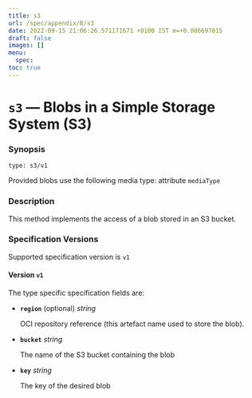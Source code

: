 ```yaml
---
title: s3
url: /spec/appendix/B/s3
date: 2022-09-15 21:06:26.571171671 +0100 IST m=+0.006697015
draft: false
images: []
menu:
  spec:
toc: true
---
```

# `s3` &#8212; Blobs in a Simple Storage System (S3)


### Synopsis
```
type: s3/v1
```

Provided blobs use the following media type: attribute `mediaType`

### Description

This method implements the access of a blob stored in an S3 bucket.


### Specification Versions

Supported specification version is `v1`

#### Version `v1`

The type specific specification fields are:

- **`region`** (optional) *string*

  OCI repository reference (this artefact name used to store the blob).

- **`bucket`** *string*

  The name of the S3 bucket containing the blob

- **`key`** *string*

  The key of the desired blob


